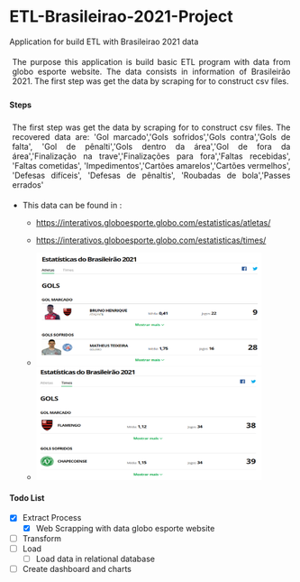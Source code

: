 # ETL-Brasileirao-2021-Project

Application for build ETL with Brasileirao 2021 data

<div style="text-align: justify; padding: 1%">
  The purpose this application is build basic ETL program with data from globo esporte website. The data consists in information of Brasileirão 2021. The first step was get the data by scraping for to construct csv files.
</div>

#### Steps

<div style="text-align: justify; padding: 1%">
  The first step was get the data by scraping for to construct csv files. The recovered data are: 'Gol marcado','Gols sofridos','Gols contra','Gols de falta',
              'Gol de pênalti','Gols dentro da área','Gol de fora da área','Finalização na trave','Finalizações para fora','Faltas recebidas', 'Faltas cometidas',
             'Impedimentos','Cartões amarelos','Cartões vermelhos', 'Defesas difíceis',
             'Defesas de pênaltis', 'Roubadas de bola','Passes errados'
</div>

- This data can be found in :

  - https://interativos.globoesporte.globo.com/estatisticas/atletas/
  - https://interativos.globoesporte.globo.com/estatisticas/times/

  - <img src="Images/athletes.png" width="400" height="200">
  - <img src="Images/teams.png" width="400" height="200">

#### Todo List

- [x] Extract Process
  - [x] Web Scrapping with data globo esporte website
- [ ] Transform
- [ ] Load
  - [ ] Load data in relational database
- [ ] Create dashboard and charts

